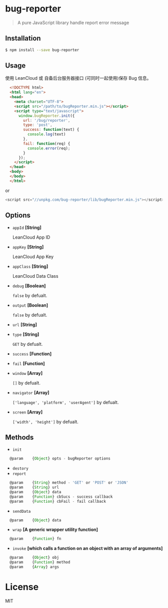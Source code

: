 # bug-reporter

> A pure JavaScript library handle report error message


## Installation

``` bash
$ npm install --save bug-reporter
```


## Usage

使用 LeanCloud 或 自备后台服务器接口 (可同时一起使用)保存 Bug 信息。

``` html
  <!DOCTYPE html>
  <html lang="en">
  <head>
    <meta charset="UTF-8">
    <script src="/path/to/bugReporter.min.js"></script>
    <script type="text/javascript">
      window.bugReporter.init({
        url: '/bug/reporter',
        type: 'post',
        success: function(text) {
          console.log(text)
        },
        fail: function(req) {
          console.error(req);
        }
      });
    </script>
  </head>
  <body>
  </body>
  </html>
```

or

``` js
<script src="//unpkg.com/bug-reporter/lib/bugReporter.min.js"></script>
```

## Options

* `appId` **[String]**

  LeanCloud App ID

* `appKey` **[String]**

  LeanCloud App Key

* `appClass` **[String]**

  LeanCloud Data Class

* `debug` **[Boolean]**

  `false` by defualt.

* `output` **[Boolean]**

  `false` by defualt.

* `url` **[String]**
* `type` **[String]**

  `GET` by defualt.

* `success` **[Function]**
* `fail` **[Function]**

* `window` **[Array]**

  `[]` by defualt.

* `navigator` **[Array]**

  `['language', 'platform', 'userAgent']` by defualt.

* `screen` **[Array]**

  `['width', 'height']` by defualt.


## Methods

* `init`

``` js
  @param    {Object} opts - bugReporter options
```

* `destory`
* `report`

``` js
  @param    {String} method - 'GET' or 'POST' or 'JSON'
  @param    {String} url
  @param    {Object} data
  @param    {Function} cbSucs - success callback
  @param    {Function} cbFail - fail callback
```

* `sendData`

``` js
  @param    {Object} data
```

* `wrap` **[A generic wrapper utility function]**

``` js
  @param    {Function} fn
```

* `invoke` **[which calls a function on an object with an array of arguments]**

``` js
  @param    {Object} obj
  @param    {Function} method
  @param    {Array} args
```

# License

MIT
